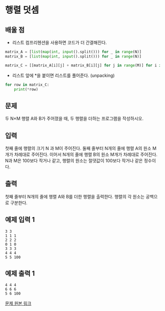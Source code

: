 # 행렬 덧셈

## 배울 점

- 리스트 컴프리헨션을 사용하면 코드가 더 간결해진다.

``` python
matrix_A = [list(map(int, input().split())) for _ in range(N)]
matrix_B = [list(map(int, input().split())) for _ in range(N)]

matrix_C = [[matrix_A[i][j] + matrix_B[i][j] for j in range(M)] for i in range(N)]
```

- 리스트 앞에 *을 붙이면 리스트를 풀어준다. (unpacking)

``` python
for row in matrix_C:
    print(*row)
```

## 문제

두 N×M 행렬 A와 B가 주어졌을 때, 두 행렬을 더하는 프로그램을 작성하시오.

## 입력

첫째 줄에 행렬의 크기 N 과 M이 주어진다. 둘째 줄부터 N개의 줄에 행렬 A의 원소 M개가 차례대로 주어진다. 이어서 N개의 줄에 행렬 B의 원소 M개가 차례대로 주어진다. N과 M은 100보다 작거나 같고, 행렬의 원소는 절댓값이 100보다 작거나 같은 정수이다.

## 출력

첫째 줄부터 N개의 줄에 행렬 A와 B를 더한 행렬을 출력한다. 행렬의 각 원소는 공백으로 구분한다.

## 예제 입력 1

``` plaintext
3 3
1 1 1
2 2 2
0 1 0
3 3 3
4 4 4
5 5 100
```

## 예제 출력 1

``` plaintext
4 4 4
6 6 6
5 6 100
```

[문제 원본 링크](https://www.acmicpc.net/problem/2738)
